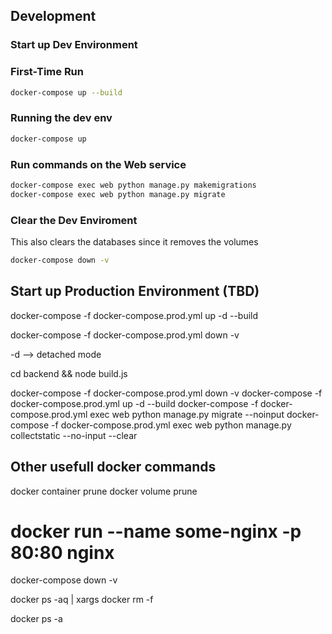 ## Development

### Start up Dev Environment

### First-Time Run

```sh
docker-compose up --build
```

### Running the dev env

```sh
docker-compose up 
```

### Run commands on the Web service

```sh
docker-compose exec web python manage.py makemigrations
docker-compose exec web python manage.py migrate
```

### Clear the Dev Enviroment

This also clears the databases since it removes the volumes

```sh
docker-compose down -v
```

## Start up Production Environment (TBD)

docker-compose -f docker-compose.prod.yml up -d --build

docker-compose -f docker-compose.prod.yml down -v

-d --> detached mode

cd backend && node build.js

docker-compose -f docker-compose.prod.yml down -v
docker-compose -f docker-compose.prod.yml up -d --build
docker-compose -f docker-compose.prod.yml exec web python manage.py migrate --noinput
docker-compose -f docker-compose.prod.yml exec web python manage.py collectstatic --no-input --clear

## Other usefull docker commands

docker container prune
docker volume prune

# docker run --name some-nginx -p 80:80 nginx

docker-compose down -v

docker ps -aq | xargs docker rm -f

docker ps -a

